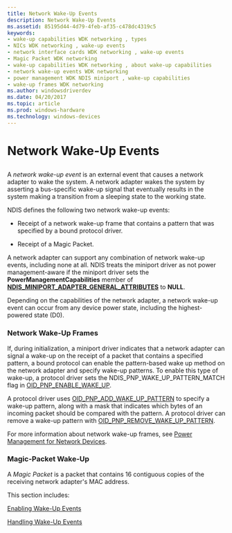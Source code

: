 ```yaml
---
title: Network Wake-Up Events
description: Network Wake-Up Events
ms.assetid: 85195d44-4d79-4feb-af35-c478dc4319c5
keywords:
- wake-up capabilities WDK networking , types
- NICs WDK networking , wake-up events
- network interface cards WDK networking , wake-up events
- Magic Packet WDK networking
- wake-up capabilities WDK networking , about wake-up capabilities
- network wake-up events WDK networking
- power management WDK NDIS miniport , wake-up capabilities
- wake-up frames WDK networking
ms.author: windowsdriverdev
ms.date: 04/20/2017
ms.topic: article
ms.prod: windows-hardware
ms.technology: windows-devices
---
```


# Network Wake-Up Events


## <a href="" id="ddk-network-wake-up-events-ng"></a>


A *network wake-up event* is an external event that causes a network adapter to wake the system. A network adapter wakes the system by asserting a bus-specific wake-up signal that eventually results in the system making a transition from a sleeping state to the working state.

NDIS defines the following two network wake-up events:

-   Receipt of a network wake-up frame that contains a pattern that was specified by a bound protocol driver.

-   Receipt of a Magic Packet.

A network adapter can support any combination of network wake-up events, including none at all. NDIS treats the miniport driver as not power management-aware if the miniport driver sets the **PowerManagementCapabilities** member of [**NDIS\_MINIPORT\_ADAPTER\_GENERAL\_ATTRIBUTES**](https://msdn.microsoft.com/library/windows/hardware/ff565923) to **NULL**.

Depending on the capabilities of the network adapter, a network wake-up event can occur from any device power state, including the highest-powered state (D0).

### Network Wake-Up Frames

If, during initialization, a miniport driver indicates that a network adapter can signal a wake-up on the receipt of a packet that contains a specified pattern, a bound protocol can enable the pattern-based wake up method on the network adapter and specify wake-up patterns. To enable this type of wake-up, a protocol driver sets the NDIS\_PNP\_WAKE\_UP\_PATTERN\_MATCH flag in [OID\_PNP\_ENABLE\_WAKE\_UP](https://msdn.microsoft.com/library/windows/hardware/ff569775).

A protocol driver uses [OID\_PNP\_ADD\_WAKE\_UP\_PATTERN](https://msdn.microsoft.com/library/windows/hardware/ff569773) to specify a wake-up pattern, along with a mask that indicates which bytes of an incoming packet should be compared with the pattern. A protocol driver can remove a wake-up pattern with [OID\_PNP\_REMOVE\_WAKE\_UP\_PATTERN](https://msdn.microsoft.com/library/windows/hardware/ff569779).

For more information about network wake-up frames, see [Power Management for Network Devices](http://go.microsoft.com/fwlink/p/?linkid=9945).

### Magic-Packet Wake-Up

A *Magic Packet* is a packet that contains 16 contiguous copies of the receiving network adapter's MAC address.

This section includes:

[Enabling Wake-Up Events](enabling-wake-up-events.md)

[Handling Wake-Up Events](handling-wake-up-events.md)

 

 





